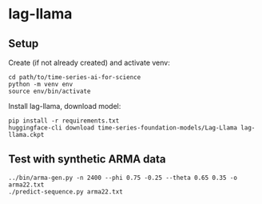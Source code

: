 # lag-llama

## Setup

Create (if not already created) and activate venv:
```
cd path/to/time-series-ai-for-science
python -m venv env
source env/bin/activate
```

Install lag-llama, download model:
```
pip install -r requirements.txt
huggingface-cli download time-series-foundation-models/Lag-Llama lag-llama.ckpt
```

## Test with synthetic ARMA data

```
../bin/arma-gen.py -n 2400 --phi 0.75 -0.25 --theta 0.65 0.35 -o arma22.txt
./predict-sequence.py arma22.txt
```
